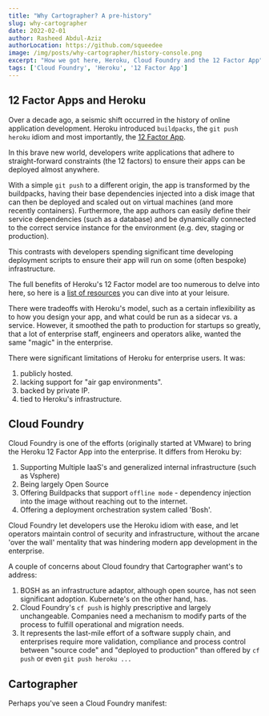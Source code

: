 ```yaml
---
title: "Why Cartographer? A pre-history"
slug: why-cartographer
date: 2022-02-01
author: Rasheed Abdul-Aziz
authorLocation: https://github.com/squeedee
image: /img/posts/why-cartographer/history-console.png
excerpt: "How we got here, Heroku, Cloud Foundry and the 12 Factor App"
tags: ['Cloud Foundry', 'Heroku', '12 Factor App']
---
```


## 12 Factor Apps and Heroku

Over a decade ago, a seismic shift occurred in the history of online application development. Heroku
introduced `buildpacks`, the `git push heroku` idiom and most importantly, the [12 Factor App](https://12factor.net/).

In this brave new world, developers write applications that adhere to straight-forward constraints (the 12 factors) to
ensure their apps can be deployed almost anywhere.

With a simple `git push` to a different origin, the app is transformed
by the buildpacks, having their base dependencies injected into a disk image that can then be deployed and scaled out on
virtual machines (and more recently containers). Furthermore, the app authors can easily define their service dependencies 
(such as a database) and be dynamically connected to the correct service instance for the environment (e.g. dev,
staging or production).

This contrasts with developers spending significant time developing deployment scripts to ensure their app will run on
some (often bespoke) infrastructure.

The full benefits of Heroku's 12 Factor model are too numerous to delve into here, so here is a [list of resources](tbd)
you can dive into at your leisure.

There were tradeoffs with Heroku's model, such as a certain inflexibility as to how you design your app, and what could be
run as a sidecar vs. a service. However, it smoothed the path to production for startups so greatly, that a lot of
enterprise staff, engineers and operators alike, wanted the same "magic" in the enterprise.

There were significant limitations of Heroku for enterprise users. It was:

1. publicly hosted.
2. lacking support for "air gap environments".
3. backed by private IP.
4. tied to Heroku's infrastructure.

## Cloud Foundry

Cloud Foundry is one of the efforts (originally started at VMware) to bring the Heroku 12 Factor App into the
enterprise. It differs from Heroku by:

1. Supporting Multiple IaaS's and generalized internal infrastructure (such as Vsphere)
2. Being largely Open Source
3. Offering Buildpacks that support `offline mode` - dependency injection into the image without reaching out to the internet.
4. Offering a deployment orchestration system called 'Bosh'.

Cloud Foundry let developers use the Heroku idiom with ease, and let operators maintain control of security and
infrastructure, without the arcane 'over the wall' mentality that was hindering modern app development in the
enterprise.

A couple of concerns about Cloud foundry that Cartographer want's to address:

1. BOSH as an infrastructure adaptor, although open source, has not seen significant adoption. Kubernete's on the other
   hand, has.
2. Cloud Foundry's `cf push` is highly prescriptive and largely unchangeable. Companies need a mechanism to modify parts 
   of the process to fulfill operational and migration needs. 
3. It represents the last-mile effort of a software supply chain, and enterprises require more validation, compliance and 
   process control between "source code" and "deployed to production" than offered by `cf push` or even `git push heroku ...`

## Cartographer

Perhaps you've seen a Cloud Foundry manifest:



